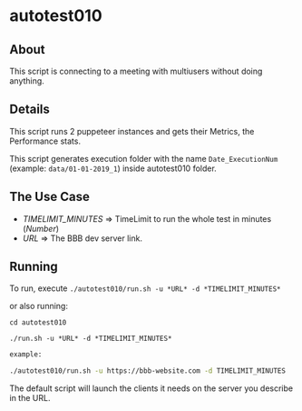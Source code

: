 # autotest010

## About

This script is connecting to a meeting with multiusers without doing anything.

## Details

This script runs 2 puppeteer instances and gets their Metrics, the Performance stats.

This script generates execution folder with the name `Date_ExecutionNum` (example: `data/01-01-2019_1`) inside autotest010 folder.

## The Use Case

- *TIMELIMIT_MINUTES* => TimeLimit to run the whole test in minutes (_Number_)
- *URL* => The BBB dev server link.

## Running

To run, execute `./autotest010/run.sh -u *URL* -d *TIMELIMIT_MINUTES*`

or also running: 

```
cd autotest010

./run.sh -u *URL* -d *TIMELIMIT_MINUTES*
```

~~~bash
example: 

./autotest010/run.sh -u https://bbb-website.com -d TIMELIMIT_MINUTES
~~~

The default script will launch the clients it needs on the server you describe in the URL.